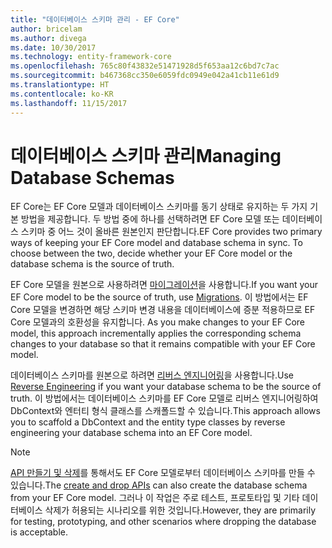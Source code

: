 ```yaml
---
title: "데이터베이스 스키마 관리 - EF Core"
author: bricelam
ms.author: divega
ms.date: 10/30/2017
ms.technology: entity-framework-core
ms.openlocfilehash: 765c80f43832e51471928d5f653aa12c6bd7c7ac
ms.sourcegitcommit: b467368cc350e6059fdc0949e042a41cb11e61d9
ms.translationtype: HT
ms.contentlocale: ko-KR
ms.lasthandoff: 11/15/2017
---
```

# <a name="managing-database-schemas"></a><span data-ttu-id="f7c45-102">데이터베이스 스키마 관리</span><span class="sxs-lookup"><span data-stu-id="f7c45-102">Managing Database Schemas</span></span>
<span data-ttu-id="f7c45-103">EF Core는 EF Core 모델과 데이터베이스 스키마를 동기 상태로 유지하는 두 가지 기본 방법을 제공합니다. 두 방법 중에 하나를 선택하려면 EF Core 모델 또는 데이터베이스 스키마 중 어느 것이 올바른 원본인지 판단합니다.</span><span class="sxs-lookup"><span data-stu-id="f7c45-103">EF Core provides two primary ways of keeping your EF Core model and database schema in sync. To choose between the two, decide whether your EF Core model or the database schema is the source of truth.</span></span>

<span data-ttu-id="f7c45-104">EF Core 모델을 원본으로 사용하려면 [마이그레이션][1]을 사용합니다.</span><span class="sxs-lookup"><span data-stu-id="f7c45-104">If you want your EF Core model to be the source of truth, use [Migrations][1].</span></span> <span data-ttu-id="f7c45-105">이 방법에서는 EF Core 모델을 변경하면 해당 스키마 변경 내용을 데이터베이스에 증분 적용하므로 EF Core 모델과의 호환성을 유지합니다. </span><span class="sxs-lookup"><span data-stu-id="f7c45-105">As you make changes to your EF Core model, this approach incrementally applies the corresponding schema changes to your database so that it remains compatible with your EF Core model.</span></span>

<span data-ttu-id="f7c45-106">데이터베이스 스키마를 원본으로 하려면 [리버스 엔지니어링][2]을 사용합니다.</span><span class="sxs-lookup"><span data-stu-id="f7c45-106">Use [Reverse Engineering][2] if you want your database schema to be the source of truth.</span></span> <span data-ttu-id="f7c45-107">이 방법에서는 데이터베이스 스키마를 EF Core 모델로 리버스 엔지니어링하여 DbContext와 엔터티 형식 클래스를 스캐폴드할 수 있습니다.</span><span class="sxs-lookup"><span data-stu-id="f7c45-107">This approach allows you to scaffold a DbContext and the entity type classes by reverse engineering your database schema into an EF Core model.</span></span>

> [!NOTE]
> <span data-ttu-id="f7c45-108">[API 만들기 및 삭제][3]를 통해서도 EF Core 모델로부터 데이터베이스 스키마를 만들 수 있습니다.</span><span class="sxs-lookup"><span data-stu-id="f7c45-108">The [create and drop APIs][3] can also create the database schema from your EF Core model.</span></span> <span data-ttu-id="f7c45-109">그러나 이 작업은 주로 테스트, 프로토타입 및 기타 데이터베이스 삭제가 허용되는 시나리오를 위한 것입니다.</span><span class="sxs-lookup"><span data-stu-id="f7c45-109">However, they are primarily for testing, prototyping, and other scenarios where dropping the database is acceptable.</span></span>


  [1]: migrations/index.md
  [2]: scaffolding.md
  [3]: ensure-created.md
